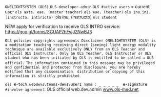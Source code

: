 
`ONELIGHTSYSTEM (OLS)`
`OLS-developer-admin`
`OLS #active users` = current user
`ols aste. eae. (master teacher)`
`ols eae. (teacher)`
`ols inu.ini.(instructo. intiricto)
`ols inu. (instructo)
`ols student` 

NEW apply for verification to receive OLS INTRO service: https://goo.gl/forms/SCUAP7hFvjJ2NwBJ3

`OLS policies copyrights agreements Disclaimer
ONELIGHTSYSTEM (OLS) is a meditation teaching receiving direct (seeing) light energy modality technique are available exclusively ONLY from an OLS Teacher and official OLS Instructor. Only an OLS Teacher, OLS Instructor or OLS student who has been initiated by OLS is entitled to be called a OLS official.` 
`The information contained in this message may be privileged and confidential and protected from disclosure. you are hereby notified that any dissemination, distribution or copying of this information is strictly prohibited`

`ols e-tech.webdevs.teams-devs.user1 name : _ _ _ _ _  e-signature #involve agreement`: 
OLS official web.dev.admin
www.ols-med.net
